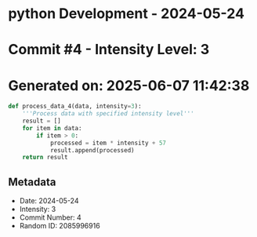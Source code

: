 ﻿# python Development - 2024-05-24
# Commit #4 - Intensity Level: 3
# Generated on: 2025-06-07 11:42:38
```python
def process_data_4(data, intensity=3):
    '''Process data with specified intensity level'''
    result = []
    for item in data:
        if item > 0:
            processed = item * intensity + 57
            result.append(processed)
    return result
```
## Metadata
- Date: 2024-05-24
- Intensity: 3
- Commit Number: 4
- Random ID: 2085996916
